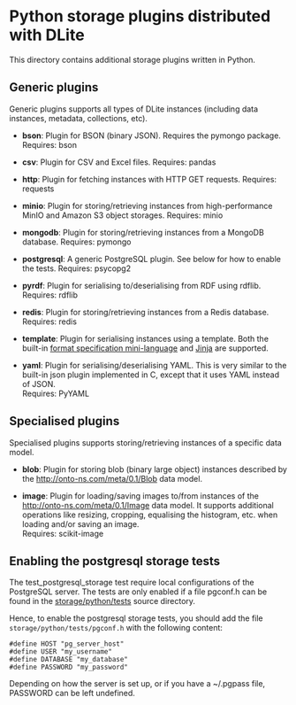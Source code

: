 Python storage plugins distributed with DLite
=============================================
This directory contains additional storage plugins written in Python.


Generic plugins
---------------
Generic plugins supports all types of DLite instances (including data
instances, metadata, collections, etc).

- **bson**: Plugin for BSON (binary JSON). Requires the pymongo package.
  Requires: bson

- **csv**: Plugin for CSV and Excel files.
  Requires: pandas

- **http**: Plugin for fetching instances with HTTP GET requests.
  Requires: requests

- **minio**: Plugin for storing/retrieving instances from high-performance
  MinIO and Amazon S3 object storages.
  Requires: minio

- **mongodb**: Plugin for storing/retrieving instances from a MongoDB database.
  Requires: pymongo

- **postgresql**: A generic PostgreSQL plugin.  See below for how to enable the
  tests.
  Requires: psycopg2

- **pyrdf**: Plugin for serialising to/deserialising from RDF using rdflib.
  Requires: rdflib

- **redis**: Plugin for storing/retrieving instances from a Redis database.
  Requires: redis

- **template**: Plugin for serialising instances using a template. Both the
  built-in [format specification mini-language] and [Jinja] are supported.

- **yaml**: Plugin for serialising/deserialising YAML.  This is very similar to
  the built-in json plugin implemented in C, except that it uses YAML
  instead of JSON.  
  Requires: PyYAML


Specialised plugins
-------------------
Specialised plugins supports storing/retrieving instances of a specific data model.

- **blob**: Plugin for storing blob (binary large object) instances described by
  the http://onto-ns.com/meta/0.1/Blob data model.

- **image**: Plugin for loading/saving images to/from instances of the
  http://onto-ns.com/meta/0.1/Image data model.  It supports additional operations
  like resizing, cropping, equalising the histogram, etc. when loading and/or saving
  an image.  
  Requires: scikit-image


Enabling the postgresql storage tests
-------------------------------------
The test_postgresql_storage test require local configurations of the
PostgreSQL server.  The tests are only enabled if a file pgconf.h can
be found in the [storage/python/tests](../tests) source directory.

Hence, to enable the postgresql storage tests, you should add the file
`storage/python/tests/pgconf.h` with the following content:

    #define HOST "pg_server_host"
    #define USER "my_username"
    #define DATABASE "my_database"
    #define PASSWORD "my_password"

Depending on how the server is set up, or if you have a ~/.pgpass
file, PASSWORD can be left undefined.



[format specification mini-language]: https://docs.python.org/3/library/string.html#formatspec
[Jinja]: https://jinja.palletsprojects.com/en/3.1.x/
